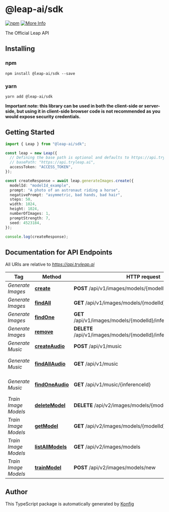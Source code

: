 # @leap-ai/sdk

[![npm](https://img.shields.io/badge/npm-v1.0.1-blue)](https://www.npmjs.com/package/@leap-ai/sdk/v/1.0.1)
[![More Info](https://img.shields.io/badge/More%20Info-Click%20Here-orange)](https://tryleap.ai/)

The Official Leap API
## Installing

### npm
```
npm install @leap-ai/sdk --save
```

### yarn
```
yarn add @leap-ai/sdk
```

**Important note: this library can be used in both the client-side or server-side, but using it
in client-side browser code is not recommended as you would expose security credentials.**



## Getting Started

```typescript
import { Leap } from "@leap-ai/sdk";

const leap = new Leap({
  // Defining the base path is optional and defaults to https://api.tryleap.ai
  // basePath: "https://api.tryleap.ai",
  accessToken: "ACCESS_TOKEN",
});

const createResponse = await leap.generateImages.create({
  modelId: "modelId_example",
  prompt: "A photo of an astronaut riding a horse",
  negativePrompt: "asymmetric, bad hands, bad hair",
  steps: 50,
  width: 1024,
  height: 1024,
  numberOfImages: 1,
  promptStrength: 7,
  seed: 4523184,
});

console.log(createResponse);
```

## Documentation for API Endpoints

All URIs are relative to *https://api.tryleap.ai*

Tag | Method | HTTP request | Description
------------ | ------------- | ------------- | -------------
*Generate Images* | [**create**](docs/GenerateImagesApi.md#create) | **POST** /api/v1/images/models/{modelId}/inferences | Generate an Image
*Generate Images* | [**findAll**](docs/GenerateImagesApi.md#findAll) | **GET** /api/v1/images/models/{modelId}/inferences | List All Image Jobs
*Generate Images* | [**findOne**](docs/GenerateImagesApi.md#findOne) | **GET** /api/v1/images/models/{modelId}/inferences/{inferenceId} | Get Single Image Job
*Generate Images* | [**remove**](docs/GenerateImagesApi.md#remove) | **DELETE** /api/v1/images/models/{modelId}/inferences/{inferenceId} | Delete Image Job
*Generate Music* | [**createAudio**](docs/GenerateMusicApi.md#createAudio) | **POST** /api/v1/music | Generate Music
*Generate Music* | [**findAllAudio**](docs/GenerateMusicApi.md#findAllAudio) | **GET** /api/v1/music | List Music Generation Jobs
*Generate Music* | [**findOneAudio**](docs/GenerateMusicApi.md#findOneAudio) | **GET** /api/v1/music/{inferenceId} | Get a Music Generation Job
*Train Image Models* | [**deleteModel**](docs/TrainImageModelsApi.md#deleteModel) | **DELETE** /api/v2/images/models/{modelId} | Delete a Model
*Train Image Models* | [**getModel**](docs/TrainImageModelsApi.md#getModel) | **GET** /api/v2/images/models/{modelId} | Get a Single Model
*Train Image Models* | [**listAllModels**](docs/TrainImageModelsApi.md#listAllModels) | **GET** /api/v2/images/models | List All Models
*Train Image Models* | [**trainModel**](docs/TrainImageModelsApi.md#trainModel) | **POST** /api/v2/images/models/new | Train Model

## Author
This TypeScript package is automatically generated by [Konfig](https://konfigthis.com)
